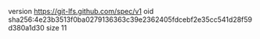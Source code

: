 version https://git-lfs.github.com/spec/v1
oid sha256:4e23b3513f0ba0279136363c39e2362405fdcebf2e35cc541d28f59d380a1d30
size 11
